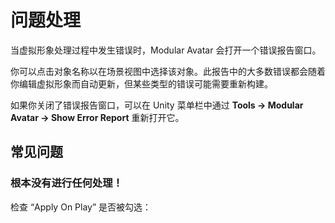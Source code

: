 ﻿---
sidebar_position: 6
---

# 问题处理

当虚拟形象处理过程中发生错误时，Modular Avatar 会打开一个错误报告窗口。



你可以点击对象名称以在场景视图中选择该对象。此报告中的大多数错误都会随着你编辑虚拟形象而自动更新，但某些类型的错误可能需要重新构建。

如果你关闭了错误报告窗口，可以在 Unity 菜单栏中通过 **Tools -> Modular Avatar -> Show Error Report** 重新打开它。

## 常见问题

### 根本没有进行任何处理！

检查 “Apply On Play” 是否被勾选：